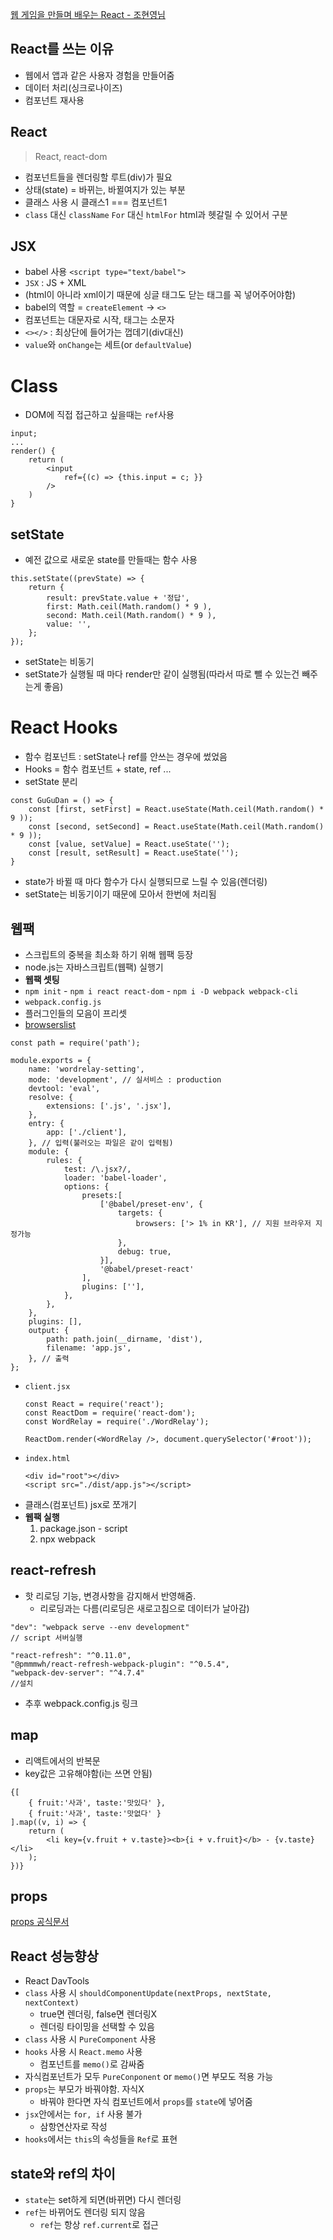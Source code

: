 [웹 게임을 만들며 배우는 React - 조현영님](https://inf.run/WKgp)  

## React를 쓰는 이유
- 웹에서 앱과 같은 사용자 경험을 만들어줌
- 데이터 처리(싱크로나이즈)
- 컴포넌트 재사용

## React
> React, react-dom
- 컴포넌트들을 렌더링할 루트(div)가 필요
- 상태(state) = 바뀌는, 바뀔여지가 있는 부분
- 클래스 사용 시 클래스1 === 컴포넌트1
- `class` 대신 `className` `For` 대신 `htmlFor` html과 헷갈릴 수 있어서 구분

## JSX
- babel 사용 `<script type="text/babel">`
- `JSX` : JS + XML
- (html이 아니라 xml이기 때문에 싱글 태그도 닫는 태그를 꼭 넣어주어야함)
- babel의 역할 = `createElement` -> `<>`
- 컴포넌트는 대문자로 시작, 태그는 소문자
- `<></>` : 최상단에 들어가는 껍데기(div대신)
- `value`와 `onChange`는 세트(or `defaultValue`)

# Class
- DOM에 직접 접근하고 싶을때는 `ref`사용
```
input;
...
render() {
    return (
        <input
            ref={(c) => {this.input = c; }} 
        />
    )
}
```

## setState
- 예전 값으로 새로운 state를 만들때는 함수 사용
```
this.setState((prevState) => {
    return {
        result: prevState.value + '정답',
        first: Math.ceil(Math.random() * 9 ),
        second: Math.ceil(Math.random() * 9 ),
        value: '',
    };
});
```
- setState는 비동기
- setState가 실행될 때 마다 render만 같이 실행됨(따라서 따로 뺄 수 있는건 빼주는게 좋음)


# React Hooks
- 함수 컴포넌트 : setState나 ref를 안쓰는 경우에 썼었음
- Hooks = 함수 컴포넌트 + state, ref ...
- setState 분리
```
const GuGuDan = () => {
    const [first, setFirst] = React.useState(Math.ceil(Math.random() * 9 ));
    const [second, setSecond] = React.useState(Math.ceil(Math.random() * 9 ));
    const [value, setValue] = React.useState('');
    const [result, setResult] = React.useState('');
}
```
- state가 바뀔 때 마다 함수가 다시 실행되므로 느릴 수 있음(렌더링)
- setState는 비동기이기 때문에 모아서 한번에 처리됨


## 웹팩
- 스크립트의 중복을 최소화 하기 위해 웹팩 등장
- node.js는 자바스크립트(웹팩) 실행기
- **웹팩 셋팅**
- `npm init` - `npm i react react-dom` - `npm i -D webpack webpack-cli`
- `webpack.config.js` 
- 플러그인들의 모음이 프리셋
- [browserslist](https://github.com/browserslist/browserslist)
```
const path = require('path');

module.exports = {
    name: 'wordrelay-setting',
    mode: 'development', // 실서비스 : production
    devtool: 'eval',
    resolve: {
        extensions: ['.js', '.jsx'],
    },
    entry: {
        app: ['./client'],
    }, // 입력(불러오는 파일은 같이 입력됨)
    module: {
        rules: {
            test: /\.jsx?/,
            loader: 'babel-loader',
            options: {
                presets:[
                    ['@babel/preset-env', {
                        targets: {
                            browsers: ['> 1% in KR'], // 지원 브라우저 지정가능
                        },
                        debug: true,
                    }], 
                    '@babel/preset-react'
                ],
                plugins: [''],
            },
        },
    },
    plugins: [],
    output: {
        path: path.join(__dirname, 'dist'),
        filename: 'app.js',
    }, // 출력
};

```
- `client.jsx`
    ```
    const React = require('react');
    const ReactDom = require('react-dom');
    const WordRelay = require('./WordRelay');

    ReactDom.render(<WordRelay />, document.querySelector('#root'));
    ```
- `index.html`
    ```
    <div id="root"></div>
    <script src="./dist/app.js"></script>
    ```
- 클래스(컴포넌트) jsx로 쪼개기
- **웹팩 실행**
    1. package.json - script
    2. npx webpack


## react-refresh
- 핫 리로딩 기능, 변경사항을 감지해서 반영해줌.
    - 리로딩과는 다름(리로딩은 새로고침으로 데이터가 날아감)
```
"dev": "webpack serve --env development"
// script 서버실행

"react-refresh": "^0.11.0",
"@pmmmwh/react-refresh-webpack-plugin": "^0.5.4",
"webpack-dev-server": "^4.7.4"
//설치
```
- 추후 webpack.config.js 링크[]()


## map
- 리액트에서의 반복문
- key값은 고유해야함(i는 쓰면 안됨)
```
{[
    { fruit:'사과', taste:'맛있다' },
    { fruit:'사과', taste:'맛없다' }
].map((v, i) => {
    return (
        <li key={v.fruit + v.taste}><b>{i + v.fruit}</b> - {v.taste}</li>
    );
})}
```

## props
[props 공식문서](https://ko.reactjs.org/docs/components-and-props.html)

## React 성능향상
- React DavTools
- `class` 사용 시 `shouldComponentUpdate(nextProps, nextState, nextContext)`
    - true면 렌더링, false면 렌더링X
    - 렌더링 타이밍을 선택할 수 있음
- `class` 사용 시 `PureComponent` 사용
- `hooks` 사용 시 `React.memo` 사용
    - 컴포넌트를 `memo()`로 감싸줌
- 자식컴포넌트가 모두 `PureConponent` or `memo()`면 부모도 적용 가능
- `props`는 부모가 바꿔야함. 자식X
    - 바꿔야 한다면 자식 컴포넌트에서 `props`를 `state`에 넣어줌
- `jsx`안에서는 `for, if` 사용 불가
    - 삼항연산자로 작성
- `hooks`에서는 `this`의 속성들을 `Ref`로 표현


## state와 ref의 차이
- `state`는 set하게 되면(바뀌면) 다시 렌더링
- `ref`는 바뀌어도 렌더링 되지 않음
    - `ref`는 항상 `ref.current`로 접근